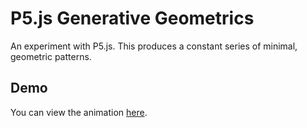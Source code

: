 # P5.js Generative Geometrics

An experiment with P5.js. This produces a constant series of minimal, geometric patterns.

## Demo

You can view the animation [here](https://nathan-kansu.github.io/p5-generative-geometrics/).
